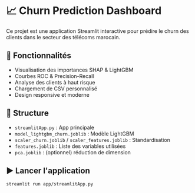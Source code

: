 # 📈 Churn Prediction Dashboard

Ce projet est une application Streamlit interactive pour prédire le churn des clients dans le secteur des télécoms marocain.

## 🔧 Fonctionnalités
- Visualisation des importances SHAP & LightGBM
- Courbes ROC & Precision-Recall
- Analyse des clients à haut risque
- Chargement de CSV personnalisé
- Design responsive et moderne

## 📁 Structure
- `streamlitApp.py` : App principale
- `model_lightgbm_churn.joblib` : Modèle LightGBM
- `scaler_churn.joblib` / `scaler_features.joblib` : Standardisation
- `features.joblib` : Liste des variables utilisées
- `pca.joblib` : (optionnel) réduction de dimension

## ▶️ Lancer l'application

```bash
streamlit run app/streamlitApp.py
